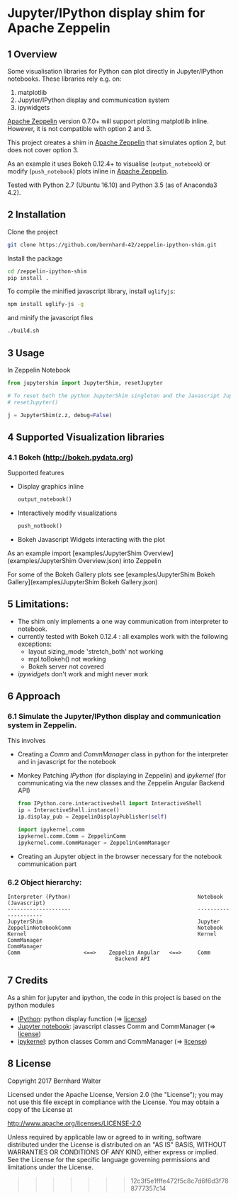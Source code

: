 # Jupyter/IPython display shim for Apache Zeppelin

## 1 Overview

Some visualisation libraries for Python can plot directly in Jupyter/IPython notebooks. These libraries rely e.g. on:

1. matplotlib
2. Jupyter/IPython display and communication system
3. ipywidgets

[Apache Zeppelin](http://zeppelin.apache.org/) version 0.7.0+ will support plotting matplotlib inline.
However, it is not compatible with option 2 and 3.

This project creates a shim in [Apache Zeppelin](http://zeppelin.apache.org/) that simulates option 2, but does not cover option 3.

As an example it uses Bokeh 0.12.4+ to visualise (`output_notebook`) or modify (`push_notebook`) plots inline in [Apache Zeppelin](http://zeppelin.apache.org/).

Tested with Python 2.7 (Ubuntu 16.10) and Python 3.5 (as of Anaconda3 4.2).


## 2 Installation

Clone the project

```bash
git clone https://github.com/bernhard-42/zeppelin-ipython-shim.git
```

Install the package 
```bash
cd /zeppelin-ipython-shim
pip install .
```

To compile the minified javascript library, install `uglifyjs`:

```bash
npm install uglify-js -g
```

and minify the javascript files

```bash
./build.sh
```



## 3 Usage

In Zeppelin Notebook

```python
from jupytershim import JupyterShim, resetJupyter

# To reset both the python JupyterShim singleton and the Javascript Jupyter object, uncomment the next line
# resetJupyter()  

j = JupyterShim(z.z, debug=False)
```



## 4 Supported Visualization libraries

### 4.1 Bokeh (http://bokeh.pydata.org)

Supported features

- Display graphics inline

  ```python
  output_notebook()
  ```

- Interactively modify visualizations 

  ```python
  push_notbook()
  ```

- Bokeh Javascript Widgets interacting with the plot

As an example import [examples/JupyterShim Overview](examples/JupyterShim Overview.json) into Zeppelin

For some of the Bokeh Gallery plots see [examples/JupyterShim Bokeh Gallery](examples/JupyterShim Bokeh Gallery.json)



## 5 Limitations:

- The shim only implements a one way communication from interpreter to notebook.
- currently tested with Bokeh 0.12.4 : all examples work with the following exceptions:
  - layout sizing_mode 'stretch_both' not working
  - mpl.toBokeh() not working
  - Bokeh server not covered
- *ipywidgets* don't work and might never work



## 6 Approach

### 6.1 Simulate the Jupyter/IPython display and communication system in Zeppelin. 

This involves 

- Creating a *Comm* and *CommManager* class in python for the interpreter and in javascript for the notebook
- Monkey Patching *IPython* (for displaying in Zeppelin) and *ipykernel* (for communicating via the new classes and the Zeppelin Angular Backend API)

  ```python
  from IPython.core.interactiveshell import InteractiveShell
  ip = InteractiveShell.instance()
  ip.display_pub = ZeppelinDisplayPublisher(self)

  import ipykernel.comm
  ipykernel.comm.Comm = ZeppelinComm
  ipykernel.comm.CommManager = ZeppelinCommManager
  ```
- Creating an Jupyter object in the browser necessary for the notebook communication part


### 6.2 Object hierarchy:

```
Interpreter (Python)                                        Notebook (Javascript)
--------------------                                        ---------------------
JupyterShim                                                 Jupyter
ZeppelinNotebookComm                                        Notebook
Kernel                                                      Kernel
CommManager                                                 CommManager
Comm                    <==>    Zeppelin Angular   <==>     Comm
                                  Backend API
```



## 7 Credits

As a shim for jupyter and ipython, the code in this project is based on the python modules

- [IPython](https://github.com/ipython/ipython): python display function (=> [license](https://github.com/ipython/ipython/blob/master/COPYING.rst))
- [Jupyter notebook](https://github.com/jupyter/notebook): javascript classes Comm and CommManager (=> [license](https://github.com/jupyter/notebook/blob/master/COPYING.md))
- [ipykernel](https://github.com/ipython/ipykernel): python classes Comm and CommManager (=> [license](https://github.com/ipython/ipykernel/blob/master/COPYING.md))



## 8 License

Copyright 2017 Bernhard Walter

Licensed under the Apache License, Version 2.0 (the "License");
you may not use this file except in compliance with the License.
You may obtain a copy of the License at

   http://www.apache.org/licenses/LICENSE-2.0

Unless required by applicable law or agreed to in writing, software
distributed under the License is distributed on an "AS IS" BASIS,
WITHOUT WARRANTIES OR CONDITIONS OF ANY KIND, either express or implied.
See the License for the specific language governing permissions and
limitations under the License.
>>>>>>> 12c3f5e1fffe472f5c8c7d6f6d3f788777357c14


